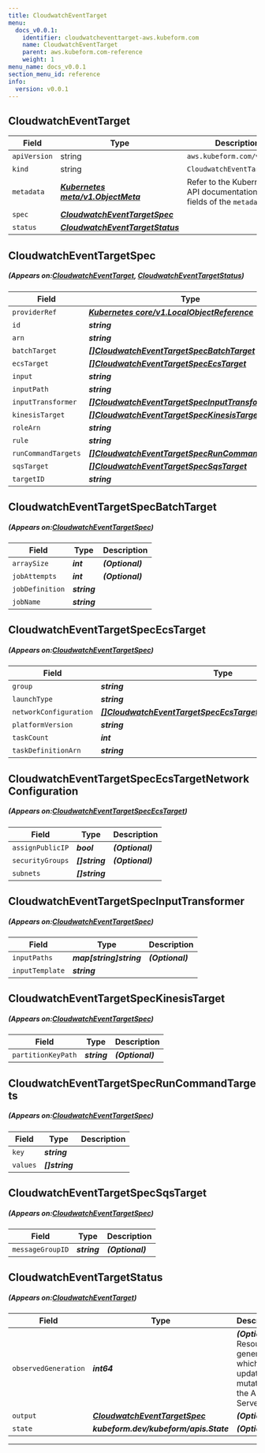 ```yaml
---
title: CloudwatchEventTarget
menu:
  docs_v0.0.1:
    identifier: cloudwatcheventtarget-aws.kubeform.com
    name: CloudwatchEventTarget
    parent: aws.kubeform.com-reference
    weight: 1
menu_name: docs_v0.0.1
section_menu_id: reference
info:
  version: v0.0.1
---
```


## CloudwatchEventTarget
| Field | Type | Description |
| ------ | ----- | ----------- |
| `apiVersion` | string | `aws.kubeform.com/v1alpha1` |
|    `kind` | string | `CloudwatchEventTarget` |
| `metadata` | ***[Kubernetes meta/v1.ObjectMeta](https://kubernetes.io/docs/reference/generated/kubernetes-api/v1.13/#objectmeta-v1-meta)***|Refer to the Kubernetes API documentation for the fields of the `metadata` field.|
| `spec` | ***[CloudwatchEventTargetSpec](#CloudwatchEventTargetSpec)***||
| `status` | ***[CloudwatchEventTargetStatus](#CloudwatchEventTargetStatus)***||
## CloudwatchEventTargetSpec
##### (Appears on:[CloudwatchEventTarget](#CloudwatchEventTarget), [CloudwatchEventTargetStatus](#CloudwatchEventTargetStatus))
| Field | Type | Description |
| ------ | ----- | ----------- |
| `providerRef` | ***[Kubernetes core/v1.LocalObjectReference](https://kubernetes.io/docs/reference/generated/kubernetes-api/v1.13/#localobjectreference-v1-core)***||
| `id` | ***string***||
| `arn` | ***string***||
| `batchTarget` | ***[[]CloudwatchEventTargetSpecBatchTarget](#CloudwatchEventTargetSpecBatchTarget)***| ***(Optional)*** |
| `ecsTarget` | ***[[]CloudwatchEventTargetSpecEcsTarget](#CloudwatchEventTargetSpecEcsTarget)***| ***(Optional)*** |
| `input` | ***string***| ***(Optional)*** |
| `inputPath` | ***string***| ***(Optional)*** |
| `inputTransformer` | ***[[]CloudwatchEventTargetSpecInputTransformer](#CloudwatchEventTargetSpecInputTransformer)***| ***(Optional)*** |
| `kinesisTarget` | ***[[]CloudwatchEventTargetSpecKinesisTarget](#CloudwatchEventTargetSpecKinesisTarget)***| ***(Optional)*** |
| `roleArn` | ***string***| ***(Optional)*** |
| `rule` | ***string***||
| `runCommandTargets` | ***[[]CloudwatchEventTargetSpecRunCommandTargets](#CloudwatchEventTargetSpecRunCommandTargets)***| ***(Optional)*** |
| `sqsTarget` | ***[[]CloudwatchEventTargetSpecSqsTarget](#CloudwatchEventTargetSpecSqsTarget)***| ***(Optional)*** |
| `targetID` | ***string***| ***(Optional)*** |
## CloudwatchEventTargetSpecBatchTarget
##### (Appears on:[CloudwatchEventTargetSpec](#CloudwatchEventTargetSpec))
| Field | Type | Description |
| ------ | ----- | ----------- |
| `arraySize` | ***int***| ***(Optional)*** |
| `jobAttempts` | ***int***| ***(Optional)*** |
| `jobDefinition` | ***string***||
| `jobName` | ***string***||
## CloudwatchEventTargetSpecEcsTarget
##### (Appears on:[CloudwatchEventTargetSpec](#CloudwatchEventTargetSpec))
| Field | Type | Description |
| ------ | ----- | ----------- |
| `group` | ***string***| ***(Optional)*** |
| `launchType` | ***string***| ***(Optional)*** |
| `networkConfiguration` | ***[[]CloudwatchEventTargetSpecEcsTargetNetworkConfiguration](#CloudwatchEventTargetSpecEcsTargetNetworkConfiguration)***| ***(Optional)*** |
| `platformVersion` | ***string***| ***(Optional)*** |
| `taskCount` | ***int***| ***(Optional)*** |
| `taskDefinitionArn` | ***string***||
## CloudwatchEventTargetSpecEcsTargetNetworkConfiguration
##### (Appears on:[CloudwatchEventTargetSpecEcsTarget](#CloudwatchEventTargetSpecEcsTarget))
| Field | Type | Description |
| ------ | ----- | ----------- |
| `assignPublicIP` | ***bool***| ***(Optional)*** |
| `securityGroups` | ***[]string***| ***(Optional)*** |
| `subnets` | ***[]string***||
## CloudwatchEventTargetSpecInputTransformer
##### (Appears on:[CloudwatchEventTargetSpec](#CloudwatchEventTargetSpec))
| Field | Type | Description |
| ------ | ----- | ----------- |
| `inputPaths` | ***map[string]string***| ***(Optional)*** |
| `inputTemplate` | ***string***||
## CloudwatchEventTargetSpecKinesisTarget
##### (Appears on:[CloudwatchEventTargetSpec](#CloudwatchEventTargetSpec))
| Field | Type | Description |
| ------ | ----- | ----------- |
| `partitionKeyPath` | ***string***| ***(Optional)*** |
## CloudwatchEventTargetSpecRunCommandTargets
##### (Appears on:[CloudwatchEventTargetSpec](#CloudwatchEventTargetSpec))
| Field | Type | Description |
| ------ | ----- | ----------- |
| `key` | ***string***||
| `values` | ***[]string***||
## CloudwatchEventTargetSpecSqsTarget
##### (Appears on:[CloudwatchEventTargetSpec](#CloudwatchEventTargetSpec))
| Field | Type | Description |
| ------ | ----- | ----------- |
| `messageGroupID` | ***string***| ***(Optional)*** |
## CloudwatchEventTargetStatus
##### (Appears on:[CloudwatchEventTarget](#CloudwatchEventTarget))
| Field | Type | Description |
| ------ | ----- | ----------- |
| `observedGeneration` | ***int64***| ***(Optional)*** Resource generation, which is updated on mutation by the API Server.|
| `output` | ***[CloudwatchEventTargetSpec](#CloudwatchEventTargetSpec)***| ***(Optional)*** |
| `state` | ***kubeform.dev/kubeform/apis.State***| ***(Optional)*** |
---
